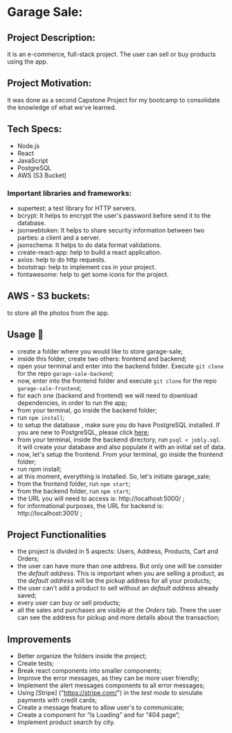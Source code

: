 # Garage Sale:

## Project Description:
it is an e-commerce, full-stack project. The user can sell or buy products using the app. 

## Project Motivation:
it was done as a second Capstone Project for my bootcamp to consolidate the knowledge of what we've learned. 

## Tech Specs:

- Node.js
- React
- JavaScript
- PostgreSQL
- AWS (S3 Bucket)

### Important libraries and frameworks:
- supertest: a test library for HTTP servers.
- bcrypt: It helps to encrypt the user's password before send it to the database.
- jsonwebtoken: It helps to share security information between two parties: a client and a server.
- jsonschema: It helps to do data format validations.
- create-react-app: help to build a react application.
- axios: help to do http requests.
- bootstrap: help to implement css in your project.
- fontawesome: help to get some icons for the project.

## AWS - S3 buckets:
to store all the photos from the app. 

## Usage 🚀

- create a folder where you would like to store garage-sale;
- inside this folder, create two others: frontend and backend;
- open your terminal and enter into the backend folder. Execute `git clone` for the repo `garage-sale-backend`;
- now, enter into the frontend folder and execute `git clone` for the repo `garage-sale-frontend`;
- for each one (backend and frontend) we will need to download dependencies, in order to run the app;
- from your terminal, go inside the backend folder;
- run `npm install`;
- to setup the database , make sure you do have PostgreSQL installed. If you are new to PostgreSQL, please click [here]("https://www.postgresql.org/");
- from your terminal, inside the backend directory, run `psql < jobly.sql`. It will create your database and also populate it with an initial set of data.
- now, let's setup the frontend. From your terminal, go inside the frontend folder;
- run npm install;
- at this moment, everything is installed. So, let's initiate garage_sale;
- from the frontend folder, run `npm start`;
- from the backend folder, run `npm start`;
- the URL you will need to access is: http://localhost:5000/ ;
- for informational purposes, the URL for backend is: http://localhost:3001/ ; 

## Project Functionalities

- the project is divided in 5 aspects: Users, Address, Products, Cart and Orders;
- the user can have more than one address. But only one will be consider the *default address*. This is important when you are selling a product, as the *default address* will be the pickup address for all your products;
- the user can't add a product to sell without an *default address* already saved;
- every user can buy or sell products;
- all the sales and purchases are visible at the *Orders* tab. There the user can see the address for pickup and more details about the transaction;


## Improvements

- Better organize the folders inside the project;
- Create tests;
- Break react components into smaller components;
- Improve the error messages, as they can be more user friendly;
- Implement the alert messages components to all error messages;
- Using [Stripe] ("https://stripe.com/") in the *test mode* to simulate payments with credit cards;
- Create a message feature to allow user's to communicate;
- Create a component for “Is Loading” and for “404 page”;
- Implement product search by city. 
